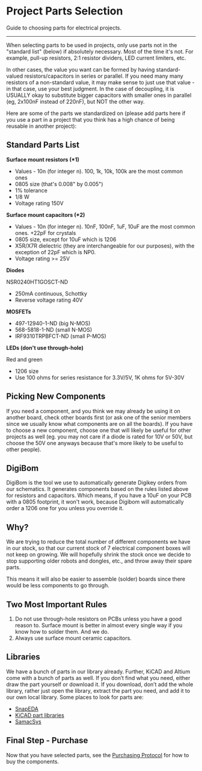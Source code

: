 # Project Parts Selection

Guide to choosing parts for electrical projects.

---
When selecting parts to be used in projects, only use parts not in the "standard list" \(below\) if absolutely necessary. Most of the time it's not. For example, pull-up resistors, 2:1 resistor dividers, LED current limiters, etc.

In other cases, the value you want can be formed by having standard-valued resistors/capacitors in series or parallel. If you need many many resistors of a non-standard value, it may make sense to just use that value - in that case, use your best judgment. In the case of decoupling, it is USUALLY okay to substitute bigger capacitors with smaller ones in parallel \(eg, 2x100nF instead of 220nF\), but NOT the other way.

Here are some of the parts we standardized on \(please add parts here if you use a part in a project that you think has a high chance of being reusable in another project\):

## Standard Parts List

**Surface mount resistors \(\*1\)**

* Values - 10n \(for integer n\). 100, 1k, 10k, 100k are the most common ones
* 0805 size \(that's 0.008" by 0.005"\)
* 1% tolerance
* 1/8 W
* Voltage rating 150V

**Surface mount capacitors \(\*2\)**

* Values - 10n \(for integer n\). 10nF, 100nF, 1uF, 10uF are the most common ones. +22pF for crystals
* 0805 size, except for 10uF which is 1206
* X5R/X7R dielectric \(they are interchangeable for our purposes\), with the exception of 22pF which is NP0.
* Voltage rating &gt;= 25V

**Diodes**

NSR0240HT1GOSCT-ND

* 250mA continuous, Schottky
* Reverse voltage rating 40V

**MOSFETs**

* 497-12940-1-ND \(big N-MOS\)
* 568-5818-1-ND \(small N-MOS\)
* IRF9310TRPBFCT-ND \(small P-MOS\)

**LEDs \(don't use through-hole\)**

Red and green

* 1206 size
* Use 100 ohms for series resistance for 3.3V/5V, 1K ohms for 5V-30V

## Picking New Components

If you need a component, and you think we may already be using it on another board, check other boards first \(or ask one of the senior members since we usually know what components are on all the boards\). If you have to choose a new component, choose one that will likely be useful for other projects as well \(eg. you may not care if a diode is rated for 10V or 50V, but choose the 50V one anyways because that's more likely to be useful to other people\).

## DigiBom

DigiBom is the tool we use to automatically generate Digikey orders from our schematics. It generates components based on the rules listed above for resistors and capacitors. Which means, if you have a 10uF on your PCB with a 0805 footprint, it won't work, because Digibom will automatically order a 1206 one for you unless you override it.

## Why?

We are trying to reduce the total number of different components we have in our stock, so that our current stock of 7 electrical component boxes will not keep on growing. We will hopefully shrink the stock once we decide to stop supporting older robots and dongles, etc., and throw away their spare parts.

This means it will also be easier to assemble \(solder\) boards since there would be less components to go through.

## Two Most Important Rules

1. Do not use through-hole resistors on PCBs unless you have a good reason to. Surface mount is better in almost every single way if you know how to solder them. And we do.
2. Always use surface mount ceramic capacitors.

## Libraries

We have a bunch of parts in our library already. Further, KiCAD and Altium come with a bunch of parts as well. If you don’t find what you need, either draw the part yourself or download it. If you download, don’t add the whole library, rather just open the library, extract the part you need, and add it to our own local library. Some places to look for parts are:

* [SnapEDA](https://www.snapeda.com/)
* [KiCAD part libraries](http://smisioto.no-ip.org/elettronica/kicad/kicad-en.htm)
* [SamacSys](http://www.samacsys.com/pcb-part-libraries/)

## Final Step - Purchase

Now that you have selected parts, see the [Purchasing Protocol](../general-resources/purchasing-parts.md) for how to buy the components.
